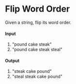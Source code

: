 # Flip Word Order
Given a string, flip its word order.


#### Input

1. "pound cake steak"
2. "pound cake steak steal"

#### Output

1. "steak cake pound"
2. "steal steak cake pound"

